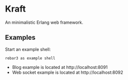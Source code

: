 # Kraft

An minimalistic Erlang web framework.

## Examples

Start an example shell:

```
rebar3 as example shell
```

* Blog example is located at http://localhost:8091
* Web socket example is located at http://localhost:8092
